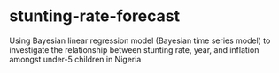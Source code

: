# stunting-rate-forecast
Using Bayesian linear regression model (Bayesian time series model) to investigate the relationship between stunting rate, year, and inflation amongst under-5 children in Nigeria
